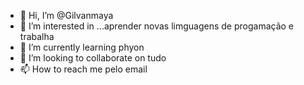 - 👋 Hi, I’m @Gilvanmaya
- 👀 I’m interested in ...aprender novas limguagens de progamação e trabalha
- 🌱 I’m currently learning phyon
- 💞️ I’m looking to collaborate on tudo
- 📫 How to reach me pelo email 

<!---
Gilvanmaya/Gilvanmaya is a ✨ special ✨ repository because its `README.md` (this file) appears on your GitHub profile.
You can click the Preview link to take a look at your changes.
--->
